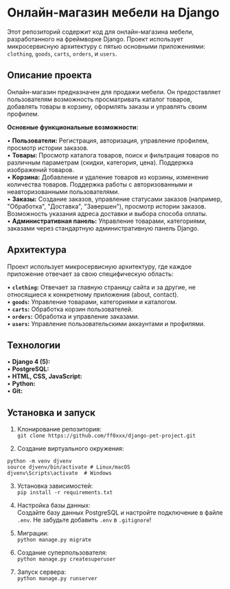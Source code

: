 # Онлайн-магазин мебели на Django

Этот репозиторий содержит код для онлайн-магазина мебели, разработанного на фреймворке Django. Проект использует микросервисную архитектуру с пятью основными приложениями: `clothing`, `goods`, `carts`, `orders`, и `users`.

## Описание проекта

Онлайн-магазин предназначен для продажи мебели. Он предоставляет пользователям возможность просматривать каталог товаров, добавлять товары в корзину, оформлять заказы и управлять своим профилем.

**Основные функциональные возможности:**

• **Пользователи:** Регистрация, авторизация, управление профилем, просмотр истории заказов.  
• **Товары:** Просмотр каталога товаров, поиск и фильтрация товаров по различным параметрам (скидки, категория, цена). Поддержка изображений товаров.  
• **Корзина:** Добавление и удаление товаров из корзины, изменение количества товаров. Поддержка работы с авторизованными и неавторизованными пользователями.  
• **Заказы:** Создание заказов, управление статусами заказов (например, "Обработка", "Доставка", "Завершен"), просмотр истории заказов. Возможность указания адреса доставки и выбора способа оплаты.  
• **Административная панель:** Управление товарами, категориями, заказами через стандартную административную панель Django.  


## Архитектура

Проект использует микросервисную архитектуру, где каждое приложение отвечает за свою специфическую область:

• **`clothing`:** Отвечает за главную страницу сайта и за другие, не относящиеся к конкретному приложения (about, contact).  
• **`goods`:** Управление товарами, категориями и каталогом.  
• **`carts`:** Обработка корзин пользователей.  
• **`orders`:** Обработка и управление заказами.  
• **`users`:** Управление пользовательскими аккаунтами и профилями.  


## Технологии

• **Django 4 (5):**  
• **PostgreSQL:**   
• **HTML, CSS, JavaScript:**  
• **Python:**   
• **Git:**   


## Установка и запуск

1. Клонирование репозитория:  
```git clone https://github.com/ff0xxx/django-pet-project.git```

2. Создание виртуального окружения:  
  ```
  python -m venv djvenv
  source djvenv/bin/activate # Linux/macOS
  djvenv\Scripts\activate  # Windows
  ```

3. Установка зависимостей:  
```pip install -r requirements.txt```
  

4. Настройка базы данных:  
   Создайте базу данных PostgreSQL и настройте подключение в файле `.env`. Не забудьте добавить `.env` в `.gitignore`!

5. Миграции:  
```python manage.py migrate```
  

6. Создание суперпользователя:  
```python manage.py createsuperuser```
  

7. Запуск сервера:  
```python manage.py runserver```

